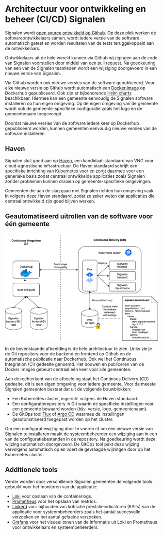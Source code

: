 # Architectuur voor ontwikkeling en beheer (CI/CD) Signalen

Signalen wordt [open source ontwikkeld op Github](https://github.com/Signalen). Op deze plek werken de softwareontwikkelaars samen, wordt iedere versie van de software automatisch getest en worden resultaten van de tests teruggekoppeld aan de ontwikkelaars.

Ontwikkelaars uit de hele wereld kunnen via Github wijzigingen aan de code van Signalen voorstellen door middel van een pull request. Na goedkeuring van een van de Signalen teamleden wordt een wijziging doorgevoerd in een nieuwe versie van Signalen.

Via Github worden ook nieuwe versies van de software gepubliceerd. Voor elke nieuwe versie op Github wordt automatisch een [Docker image](https://hub.docker.com/u/signalen) op Dockerhub gepubliceerd. Ook zijn er bijbehorende [Helm charts](https://github.com/signalen/helm-charts) beschikbaar. Hiermee kan een gemeente eenvoudig de Signalen software installeren op hun eigen omgeving. Op de eigen omgeving van de gemeente wordt ook de gemeente-specifieke configuratie zoals het logo en de gemeentenaam toegevoegd.

Doordat nieuwe versies van de software iedere keer op Dockerhub gepubliceerd worden, kunnen gemeenten eenvoudig nieuwe versies van de software installeren.

## Haven

Signalen sluit goed aan op [Haven](https://haven.commonground.nl/), een kandidaat-standaard van VNG voor cloud-agnostische infrastructuur. De Haven standaard schrijft een specifieke inrichting van [Kubernetes](https://kubernetes.io/) voor en zorgt daarmee voor een generieke basis zodat centraal ontwikkelde applicaties zoals Signalen zonder problemen kunnen draaien op gemeente-specifieke omgevingen.

Gemeenten die aan de slag gaan met Signalen richten hun omgeving vaak in volgens deze Haven standaard, zodat ze zeker weten dat applicaties die centraal ontwikkeld zijn goed blijven werken.

## Geautomatiseerd uitrollen van de software voor één gemeente

![Architectuur voor ontwikkeling en beheer (CI/CD) van Signalen](./signalen-ci-cd.png)

In de bovenstaande afbeelding is de hele architectuur te zien. Links zie je de Git repository voor de backend en frontend op Github en de automatische publicatie naar Dockerhub. Ook wel het Continuous Integration (CI) gedeelte genoemd. Het bouwen en publiceren van de Docker images gebeurt centraal één keer voor alle gemeenten.

Aan de rechterkant van de afbeelding staat het Continous Delivery (CD) gedeelte, dit is een eigen omgeving voor iedere gemeente. Voor de meeste Signalen gemeenten bestaat dat uit de volgende bouwblokken:

- Een Kubernetes cluster, ingericht volgens de Haven standaard.
- Een configuratierepository in Git waarin de specifieke instellingen voor een gemeente bewaard worden (bijv. versie, logo, gemeentenaam).
- De GitOps tool [Flux](https://fluxcd.io/) of [Argo CD](https://argoproj.github.io/argo-cd/) waarmee de instellingen geautomatiseerd toegepast worden op het cluster.

Om een configuratiewijziging door te voeren of om een nieuwe versie van Signalen te installeren maakt de systeembeheerder een wijziging aan in een van de configuratiebestanden in de repository. Na goedkeuring wordt deze wijzing automatisch doorgevoerd. De GitOps tool pakt deze wijzing vervolgens automatisch op en voert de gevraagde wijzingen door op het Kubernetes cluster.

## Additionele tools

Verder worden door verschillende Signalen gemeenten de volgende tools gebruikt voor het monitoren van de applicatie:

- [Loki](https://grafana.com/oss/loki/) voor opslaan van de containerlogs.
- [Prometheus](https://prometheus.io/) voor het opslaan van metrics.
- [Linkerd](https://linkerd.io/) voor bijhouden van kritische prestatieindicatoren (KPI's) van de applicatie voor systeembeheerders zoals het aantal succesvolle verzoeken en het aantal gefaalde verzoeken.
- [Grafana](https://grafana.com/oss/grafana/) voor het visueel tonen van de informatie uit Loki en Prometheus voor ontwikkelaars en systeembeheerders.
